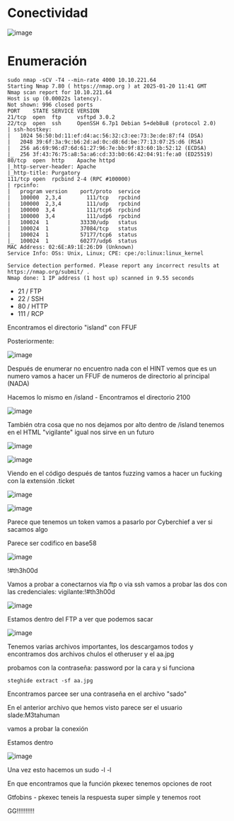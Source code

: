 # Conectividad

![image](https://github.com/user-attachments/assets/86ccf26f-4f42-4816-9071-148a03cb1ec7)

# Enumeración

```
sudo nmap -sCV -T4 --min-rate 4000 10.10.221.64
Starting Nmap 7.80 ( https://nmap.org ) at 2025-01-20 11:41 GMT
Nmap scan report for 10.10.221.64
Host is up (0.00022s latency).
Not shown: 996 closed ports
PORT    STATE SERVICE VERSION
21/tcp  open  ftp     vsftpd 3.0.2
22/tcp  open  ssh     OpenSSH 6.7p1 Debian 5+deb8u8 (protocol 2.0)
| ssh-hostkey: 
|   1024 56:50:bd:11:ef:d4:ac:56:32:c3:ee:73:3e:de:87:f4 (DSA)
|   2048 39:6f:3a:9c:b6:2d:ad:0c:d8:6d:be:77:13:07:25:d6 (RSA)
|   256 a6:69:96:d7:6d:61:27:96:7e:bb:9f:83:60:1b:52:12 (ECDSA)
|_  256 3f:43:76:75:a8:5a:a6:cd:33:b0:66:42:04:91:fe:a0 (ED25519)
80/tcp  open  http    Apache httpd
|_http-server-header: Apache
|_http-title: Purgatory
111/tcp open  rpcbind 2-4 (RPC #100000)
| rpcinfo: 
|   program version    port/proto  service
|   100000  2,3,4        111/tcp   rpcbind
|   100000  2,3,4        111/udp   rpcbind
|   100000  3,4          111/tcp6  rpcbind
|   100000  3,4          111/udp6  rpcbind
|   100024  1          33330/udp   status
|   100024  1          37084/tcp   status
|   100024  1          57177/tcp6  status
|_  100024  1          60277/udp6  status
MAC Address: 02:6E:A9:1E:26:D9 (Unknown)
Service Info: OSs: Unix, Linux; CPE: cpe:/o:linux:linux_kernel

Service detection performed. Please report any incorrect results at https://nmap.org/submit/ .
Nmap done: 1 IP address (1 host up) scanned in 9.55 seconds
```

- 21 / FTP
- 22 / SSH
- 80 / HTTP
- 111 / RCP

Encontramos el directorio "island" con FFUF

Posteriormente:

![image](https://github.com/user-attachments/assets/f4031fb8-ed17-4e89-bf76-ac3b24d4472f)

Después de enumerar no encuentro nada con el HINT vemos que es un numero vamos a hacer un FFUF de numeros de directorio al principal (NADA)

Hacemos lo mismo en /island - Encontramos el directorio 2100

![image](https://github.com/user-attachments/assets/38ae7b25-81cb-4a63-9bd8-ec526c0ba5bd)

También otra cosa que no nos dejamos por alto dentro de /island tenemos en el HTML "vigilante" igual nos sirve en un futuro

![image](https://github.com/user-attachments/assets/ba38baab-afc2-4b5e-b108-58d454e8f721)

![image](https://github.com/user-attachments/assets/e66a85e1-f800-48e2-a3ce-58635f9660a3)

Viendo en el código después de tantos fuzzing vamos a hacer un fucking con la extensión .ticket

![image](https://github.com/user-attachments/assets/532b1a69-b9ef-4712-86c1-e9bf9abcf4be)

![image](https://github.com/user-attachments/assets/7a8f5642-41f3-4bba-a3fa-43577d3a2f1a)

Parece que tenemos un token vamos a pasarlo por Cyberchief a ver si sacamos algo

Parece ser codifico en base58

![image](https://github.com/user-attachments/assets/393d246a-88fe-4134-a46e-e2762bb1de12)

!#th3h00d

Vamos a probar a conectarnos via ftp o via ssh vamos a probar las dos con las credenciales: vigilante:!#th3h00d

![image](https://github.com/user-attachments/assets/0bebeca5-fd4c-4477-846d-9b8a5385e1fe)

Estamos dentro del FTP a ver que podemos sacar

![image](https://github.com/user-attachments/assets/bc5c3407-106b-4986-b352-1261ca7908b7)

Tenemos varias archivos importantes, los descargamos todos y encontramos dos archivos chulos el otheruser y el aa.jpg

probamos con la contraseña: password por la cara y si funciona

```
steghide extract -sf aa.jpg
```

Encontramos parcee ser una contraseña en el archivo "sado"

En el anterior archivo que hemos visto parece ser el usuario slade:M3tahuman

vamos a probar la conexión

Estamos dentro

![image](https://github.com/user-attachments/assets/a52251ea-6d34-46c4-9de5-6240cc67d8cc)

Una vez esto hacemos un sudo -l -l

En que encontramos que la función pkexec tenemos opciones de root

Gtfobins - pkexec teneis la respuesta super simple y tenemos root

GG!!!!!!!!!!



